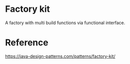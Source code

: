 # Factory kit
A factory with multi build functions via functional interface.

# Reference
<https://java-design-patterns.com/patterns/factory-kit/>